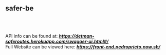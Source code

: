 ## safer-be
<br>
<br>

API info can be found at: ***https://detman-saferoutes.herokuapp.com/swagger-ui.html#/*** <br>
Full Website can be viewed here: ***https://front-end.pedroprieto.now.sh/***
